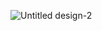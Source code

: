 ![Untitled design-2](https://github.com/bennettai/NER-Workshop-BiY-2024/assets/129530686/31b2a7ad-f24f-4c86-b8cf-835e2d6c58fe)
